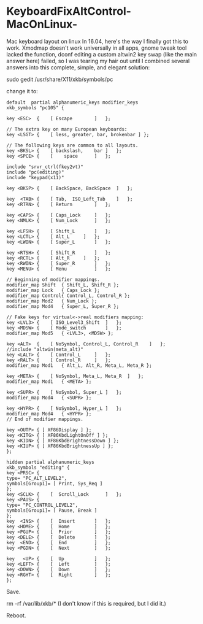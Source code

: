 # KeyboardFixAltControl-MacOnLinux-
Mac keyboard layout on linux
In 16.04, here's the way I finally got this to work. Xmodmap doesn't work universally in all apps, gnome tweak tool lacked the function, dconf editing a custom altwin2 key swap (like the main answer here) failed, so I was tearing my hair out until I combined several answers into this complete, simple, and elegant solution:

sudo gedit /usr/share/X11/xkb/symbols/pc

change it to:

```
default  partial alphanumeric_keys modifier_keys
xkb_symbols "pc105" {

key <ESC>  {    [ Escape        ]   };

// The extra key on many European keyboards:
key <LSGT> {    [ less, greater, bar, brokenbar ] };

// The following keys are common to all layouts.
key <BKSL> {    [ backslash,    bar ]   };
key <SPCE> {    [    space      ]   };

include "srvr_ctrl(fkey2vt)"
include "pc(editing)"
include "keypad(x11)"

key <BKSP> {    [ BackSpace, BackSpace  ]   };

key  <TAB> {    [ Tab,  ISO_Left_Tab    ]   };
key <RTRN> {    [ Return        ]   };

key <CAPS> {    [ Caps_Lock     ]   };
key <NMLK> {    [ Num_Lock      ]   };

key <LFSH> {    [ Shift_L       ]   };
key <LCTL> {    [ Alt_L     ]   };
key <LWIN> {    [ Super_L       ]   };

key <RTSH> {    [ Shift_R       ]   };
key <RCTL> {    [ Alt_R     ]   };
key <RWIN> {    [ Super_R       ]   };
key <MENU> {    [ Menu          ]   };

// Beginning of modifier mappings.
modifier_map Shift  { Shift_L, Shift_R };
modifier_map Lock   { Caps_Lock };
modifier_map Control{ Control_L, Control_R };
modifier_map Mod2   { Num_Lock };
modifier_map Mod4   { Super_L, Super_R };

// Fake keys for virtual<->real modifiers mapping:
key <LVL3> {    [ ISO_Level3_Shift  ]   };
key <MDSW> {    [ Mode_switch       ]   };
modifier_map Mod5   { <LVL3>, <MDSW> };

key <ALT>  {    [ NoSymbol, Control_L, Control_R    ]   };
//include "altwin(meta_alt)"
key <LALT> {    [ Control_L     ]   };
key <RALT> {    [ Control_R     ]   };
modifier_map Mod1   { Alt_L, Alt_R, Meta_L, Meta_R };

key <META> {    [ NoSymbol, Meta_L, Meta_R  ]   };
modifier_map Mod1   { <META> };

key <SUPR> {    [ NoSymbol, Super_L ]   };
modifier_map Mod4   { <SUPR> };

key <HYPR> {    [ NoSymbol, Hyper_L ]   };
modifier_map Mod4   { <HYPR> };
// End of modifier mappings.

key <OUTP> { [ XF86Display ] };
key <KITG> { [ XF86KbdLightOnOff ] };
key <KIDN> { [ XF86KbdBrightnessDown ] };
key <KIUP> { [ XF86KbdBrightnessUp ] };
};

hidden partial alphanumeric_keys
xkb_symbols "editing" {
key <PRSC> {
type= "PC_ALT_LEVEL2",
symbols[Group1]= [ Print, Sys_Req ]
};
key <SCLK> {    [  Scroll_Lock      ]   };
key <PAUS> {
type= "PC_CONTROL_LEVEL2",
symbols[Group1]= [ Pause, Break ]
};
key  <INS> {    [  Insert       ]   };
key <HOME> {    [  Home         ]   };
key <PGUP> {    [  Prior        ]   };
key <DELE> {    [  Delete       ]   };
key  <END> {    [  End          ]   };
key <PGDN> {    [  Next         ]   };

key   <UP> {    [  Up           ]   };
key <LEFT> {    [  Left         ]   };
key <DOWN> {    [  Down         ]   };
key <RGHT> {    [  Right        ]   };
};
```
  
Save.

rm -rf /var/lib/xkb/*
(I don't know if this is required, but I did it.)

Reboot.
